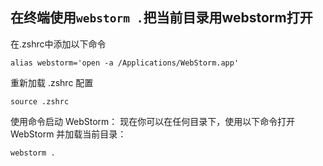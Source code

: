 ## 在终端使用`webstorm .`把当前目录用webstorm打开
在.zshrc中添加以下命令
```shell
alias webstorm='open -a /Applications/WebStorm.app'
```
重新加载 .zshrc 配置
```shell
source .zshrc
```
使用命令启动 WebStorm： 现在你可以在任何目录下，使用以下命令打开 WebStorm 并加载当前目录：
```shell
webstorm .
```